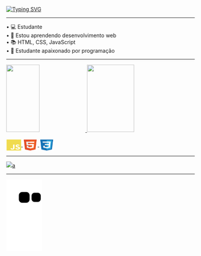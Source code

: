 [![Typing SVG](https://readme-typing-svg.herokuapp.com?font=Fira+Code&duration=4300&pause=1000&color=FF9804&width=435&lines=Ol%C3%A1%2C+meu+nome+e+pedro+pezzuol)](https://git.io/typing-svg)
<hr>

• 💻 Estudante <br>
• 📝 Estou aprendendo desenvolvimento web <br>
• 📚 HTML, CSS, JavaScript <br>
• 💖 Estudante apaixonado por programação <br>
<hr>

<div align="left">
  <a href="https://github.com/pedropezzuol">
  <img width="42%" height="180em" src="https://github-readme-stats.vercel.app/api?username=pedropezzuol&show_icons=true&theme=gruvbox&include_all_commits=true&count_private=true"/>
  <img width="50%" height="180em" src="https://github-readme-stats.vercel.app/api/top-langs/?username=pedropezzuol&layout=compact&langs_count=7&theme=gruvbox"/>
</div>
  
<div style="display: inline_block"><br>
  <img align="center" alt="Rafa-Js" height="30" width="40" src="https://raw.githubusercontent.com/devicons/devicon/master/icons/javascript/javascript-plain.svg">
  <img align="center" alt="Rafa-HTML" height="30" width="40" src="https://raw.githubusercontent.com/devicons/devicon/master/icons/html5/html5-original.svg">
  <img align="center" alt="Rafa-CSS" height="30" width="40" src="https://raw.githubusercontent.com/devicons/devicon/master/icons/css3/css3-original.svg">
</div>
<hr>
<div>
   <a href = "mailto:pedropezzuol0@gmail.com"><img src="https://img.shields.io/badge/Gmail-D14836?style=for-the-badge&logo=gmail&logoColor=white">a</a>
</div>
<hr>
 
![Snake animation](https://github.com/pedropezzuol/pedropezzuol/blob/output/github-contribution-grid-snake.svg)
